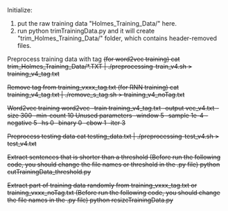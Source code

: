 Initialize:
1. put the raw training data "Holmes_Training_Data/" here.
2. run
    python trimTrainingData.py
and it will create "trim_Holmes_Training_Data/" folder, which contains header-removed files.



Preprocess training data with tag <s> (for word2vec training)
    cat trim_Holmes_Training_Data/*.TXT | ./preprocessing-train_v4.sh > training_v4_tag.txt

Remove tag <s> from training_vxxx_tag.txt (for RNN training)
    cat training_v4_tag.txt | ./remove_s_tag.sh > training_v4_noTag.txt

Word2vec training
    word2vec -train training_v4_tag.txt -output vec_v4.txt -size 300 -min-count 10
Unused parameters
    -window 5 -sample 1e-4 -negative 5 -hs 0 -binary 0 -cbow 1 -iter 3

Preprocess testing data
    cat testing_data.txt | ./preprocessing-test_v4.sh > test_v4.txt



Extract sentences that is shorter than a threshold
(Before run the following code, you should change the file names or threshold in the .py file)
    python cutTrainingData_threshold.py

Extract part of training data randomly from training_vxxx_tag.txt or training_vxxx_noTag.txt
(Before run the following code, you should change the file names in the .py file)
    python resizeTrainingData.py



